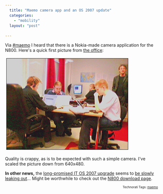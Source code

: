 ```yaml
---
  title: "Maemo camera app and an OS 2007 update"
  categories: 
    - "mobility"
  layout: "post"

---
```

Via <a href="http://test.maemo.org/support/irc.html">#maemo</a> I heard that there is a Nokia-made camera application for the N800. Here's a quick first picture from <a href="http://beta.plazes.com/plaze/8703e6abbdf27e13fd548fc1c8c79275/">the office</a>:

<img src="/files/maemocamera_38_36_13-230307.jpg" height="300" width="400" border="1" hspace="4" vspace="4" alt="Maemocamera 38 36 13-230307" /><span style="font-size:0pt;">
</span>

Quality is crappy, as is to be expected with such a simple camera. I've scaled the picture down from 640x480.

<strong>In other news,</strong> the <a href="http://jaaksi.blogspot.com/2007/02/high-level-roadmap.html">long-promised IT OS 2007 upgrade</a> seems to <a href="http://europe.nokia.com/link?cid=PLAIN_TEXT_80293">be slowly leaking out</a>... Might be worthwhile to check out the <a href="http://maemo.org/downloads/Nokia_N800_OS.php">N800 download page</a>.

<p style="text-align:right;font-size:10px;">Technorati Tags: <a href="http://www.technorati.com/tag/maemo" rel="tag">maemo</a></p>